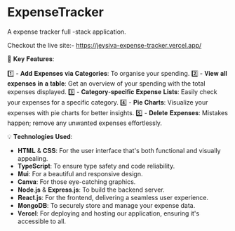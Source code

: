 # ExpenseTracker
A expense tracker full -stack application. 

Checkout the live site:- https://jeysiva-expense-tracker.vercel.app/

📌  𝐊𝐞𝐲 𝐅𝐞𝐚𝐭𝐮𝐫𝐞𝐬:

1️⃣ - 𝐀𝐝𝐝 𝐄𝐱𝐩𝐞𝐧𝐬𝐞𝐬 𝐯𝐢𝐚 𝐂𝐚𝐭𝐞𝐠𝐨𝐫𝐢𝐞𝐬: To organise your spending.
2️⃣ - 𝐕𝐢𝐞𝐰 𝐚𝐥𝐥 𝐞𝐱𝐩𝐞𝐧𝐬𝐞𝐬 𝐢𝐧 𝐚 𝐭𝐚𝐛𝐥𝐞: Get an overview of your spending with the total expenses displayed.
3️⃣ - 𝐂𝐚𝐭𝐞𝐠𝐨𝐫𝐲-𝐬𝐩𝐞𝐜𝐢𝐟𝐢𝐜 𝐄𝐱𝐩𝐞𝐧𝐬𝐞 𝐋𝐢𝐬𝐭𝐬: Easily check your expenses for a specific category.
4️⃣ - 𝐏𝐢𝐞 𝐂𝐡𝐚𝐫𝐭𝐬: Visualize your expenses with pie charts for better insights.
5️⃣ - 𝐃𝐞𝐥𝐞𝐭𝐞 𝐄𝐱𝐩𝐞𝐧𝐬𝐞𝐬: Mistakes happen; remove any unwanted expenses effortlessly.

💡 𝐓𝐞𝐜𝐡𝐧𝐨𝐥𝐨𝐠𝐢𝐞𝐬 𝐔𝐬𝐞𝐝:

- 𝐇𝐓𝐌𝐋 & 𝐂𝐒𝐒: For the user interface that's both functional and visually appealing.
- 𝐓𝐲𝐩𝐞𝐒𝐜𝐫𝐢𝐩𝐭: To ensure type safety and code reliability.
- 𝐌𝐮𝐢: For a beautiful and responsive design.
- 𝐂𝐚𝐧𝐯𝐚: For those eye-catching graphics.
- 𝐍𝐨𝐝𝐞.𝐣𝐬 & 𝐄𝐱𝐩𝐫𝐞𝐬𝐬.𝐣𝐬: To build the backend server.
- 𝐑𝐞𝐚𝐜𝐭.𝐣𝐬: For the frontend, delivering a seamless user experience.
- 𝐌𝐨𝐧𝐠𝐨𝐃𝐁: To securely store and manage your expense data.
- 𝐕𝐞𝐫𝐜𝐞𝐥: For deploying and hosting our application, ensuring it's accessible to all.

